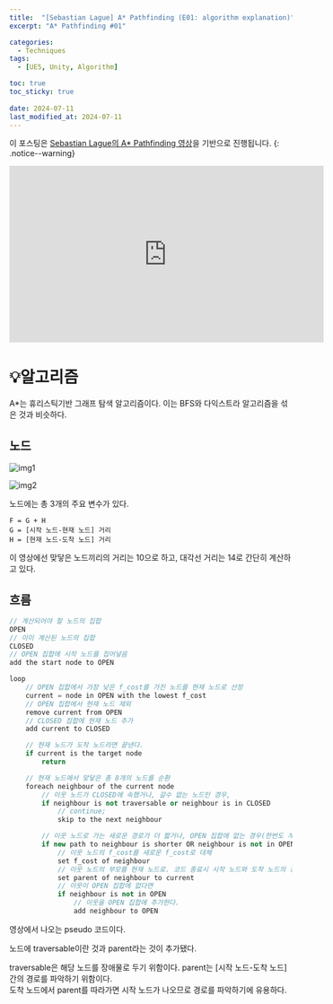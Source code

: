 ```yaml
---
title:  "[Sebastian Lague] A* Pathfinding (E01: algorithm explanation)"
excerpt: "A* Pathfinding #01"

categories:
  - Techniques
tags:
  - [UE5, Unity, Algorithm]

toc: true
toc_sticky: true
 
date: 2024-07-11
last_modified_at: 2024-07-11
---
```

이 포스팅은 [Sebastian Lague의 A* Pathfinding 영상](https://youtu.be/-L-WgKMFuhE?si=LWFBFrXExPT8qX31)을 기반으로 진행됩니다.
{: .notice--warning}

<iframe width="560" height="315" src="https://www.youtube.com/embed/-L-WgKMFuhE?si=J1gUQwTH3A5bPAuw" title="YouTube video player" frameborder="0" allow="accelerometer; autoplay; clipboard-write; encrypted-media; gyroscope; picture-in-picture; web-share" referrerpolicy="strict-origin-when-cross-origin" allowfullscreen></iframe>

# 💡알고리즘
A*는 휴리스틱기반 그래프 탐색 알고리즘이다.
이는 BFS와 다익스트라 알고리즘을 섞은 것과 비슷하다.

## 노드
![img1](https://github.com/SoftHamzzi/comments/assets/67397908/e05cd77d-b325-4786-b95f-381e7c3b9d95)

![img2](https://github.com/SoftHamzzi/comments/assets/67397908/cfb290d3-5bf5-4642-a2a4-7663ea9ff362)

노드에는 총 3개의 주요 변수가 있다.

```
F = G + H
G = [시작 노드-현재 노드] 거리
H = [현재 노드-도착 노드] 거리
```

이 영상에선 맞닿은 노드끼리의 거리는 10으로 하고, 대각선 거리는 14로 간단히 계산하고 있다.

## 흐름
```cpp
// 계산되어야 할 노드의 집합
OPEN
// 이미 계산된 노드의 집합
CLOSED
// OPEN 집합에 시작 노드를 집어넣음
add the start node to OPEN

loop
    // OPEN 집합에서 가장 낮은 f_cost를 가진 노드를 현재 노드로 선정
    current = node in OPEN with the lowest f_cost
    // OPEN 집합에서 현재 노드 제외
    remove current from OPEN
    // CLOSED 집합에 현재 노드 추가
    add current to CLOSED

    // 현재 노드가 도착 노드라면 끝낸다.
    if current is the target node
        return

    // 현재 노드에서 맞닿은 총 8개의 노드를 순환
    foreach neighbour of the current node
        // 이웃 노드가 CLOSED에 속했거나, 갈수 없는 노드인 경우,
        if neighbour is not traversable or neighbour is in CLOSED
            // continue;
            skip to the next neighbour

        // 이웃 노드로 가는 새로운 경로가 더 짧거나, OPEN 집합에 없는 경우(한번도 계산된 적 없다는 것)
        if new path to neighbour is shorter OR neighbour is not in OPEN
            // 이웃 노드의 f_cost를 새로운 f_cost로 대체
            set f_cost of neighbour
            // 이웃 노드의 부모를 현재 노드로. 코드 종료시 시작 노드와 도착 노드의 경로를 파악하기 위함.
            set parent of neighbour to current
            // 이웃이 OPEN 집합에 없다면
            if neighbour is not in OPEN
                // 이웃을 OPEN 집합에 추가한다.
                add neighbour to OPEN
```
영상에서 나오는 pseudo 코드이다.

노드에 traversable이란 것과 parent라는 것이 추가됐다.

traversable은 해당 노드를 장애물로 두기 위함이다.
parent는 [시작 노드-도착 노드] 간의 경로를 파악하기 위함이다.  
도착 노드에서 parent를 따라가면 시작 노드가 나오므로 경로를 파악하기에 유용하다.